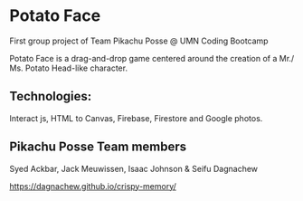 # Potato Face

First group project of Team Pikachu Posse @ UMN Coding Bootcamp

Potato Face is a drag-and-drop game centered around the creation of a Mr./ Ms. Potato Head-like character.

## Technologies: 
Interact js, HTML to Canvas, Firebase, Firestore and Google photos.

## Pikachu Posse Team members
Syed Ackbar, Jack Meuwissen, Isaac Johnson & Seifu Dagnachew


https://dagnachew.github.io/crispy-memory/

